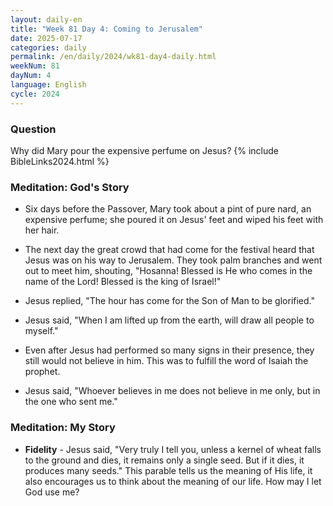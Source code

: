 ```yaml
---
layout: daily-en
title: "Week 81 Day 4: Coming to Jerusalem"
date: 2025-07-17
categories: daily
permalink: /en/daily/2024/wk81-day4-daily.html
weekNum: 81
dayNum: 4
language: English
cycle: 2024
---
```

### Question     
Why did Mary pour the expensive perfume on Jesus?
{% include BibleLinks2024.html %} 

### Meditation: God's Story   
+ Six days before the Passover, Mary took about a pint of pure nard, an expensive perfume; she poured it on Jesus' feet and wiped his feet with her hair. 

+ The next day the great crowd that had come for the festival heard that Jesus was on his way to Jerusalem. They took palm branches and went out to meet him, shouting, "Hosanna! Blessed is He who comes in the name of the Lord! Blessed is the king of Israel!" 

+ Jesus replied, "The hour has come for the Son of Man to be glorified." 

+ Jesus said, "When I am lifted up from the earth, will draw all people to myself." 

+ Even after Jesus had performed so many signs in their presence, they still would not believe in him. This was to fulfill the word of Isaiah the prophet. 

+ Jesus said, "Whoever believes in me does not believe in me only, but in the one who sent me." 

### Meditation: My Story   
+ **Fidelity** - Jesus said, "Very truly I tell you, unless a kernel of wheat falls to the ground and dies, it remains only a single seed. But if it dies, it produces many seeds." This parable tells us the meaning of His life, it also encourages us to think about the meaning of our life. How may I let God use me? 
